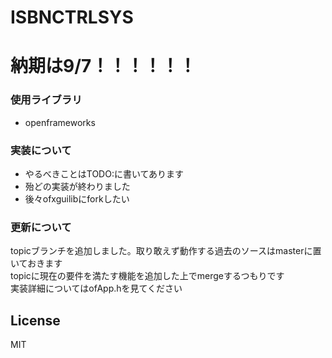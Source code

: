 # ISBNCTRLSYS
# 納期は9/7！！！！！！
### 使用ライブラリ
- openframeworks

### 実装について
- やるべきことはTODO:に書いてあります
- 殆どの実装が終わりました
- 後々ofxguilibにforkしたい

### 更新について
topicブランチを追加しました。取り敢えず動作する過去のソースはmasterに置いておきます  
topicに現在の要件を満たす機能を追加した上でmergeするつもりです  
実装詳細についてはofApp.hを見てください

## License
MIT